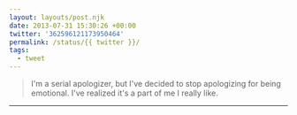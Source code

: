 ```yaml
---
layout: layouts/post.njk
date: 2013-07-31 15:30:26 +00:00
twitter: '362596121173950464'
permalink: /status/{{ twitter }}/
tags: 
  - tweet
---
```


> I'm a serial apologizer, but I've decided to stop apologizing for being emotional. I've realized it's a part of me I really like.

---
